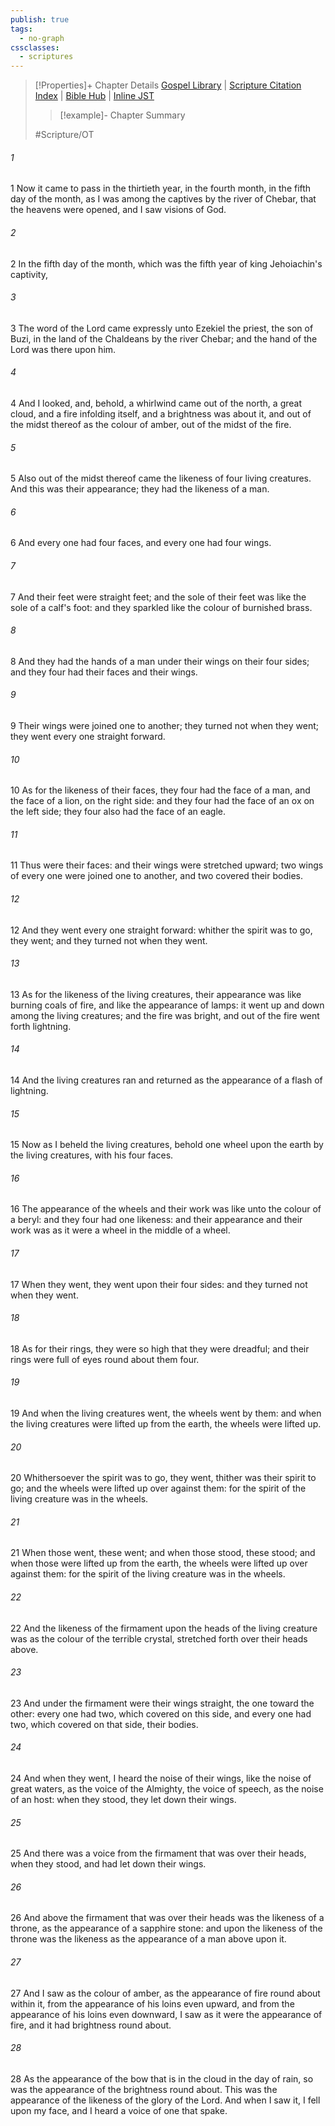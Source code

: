 ```yaml
---
publish: true
tags:
  - no-graph
cssclasses:
  - scriptures
---
```

>[!Properties]+ Chapter Details
>[Gospel Library](https://churchofjesuschrist.org/study/scriptures/ot/ezek/1?lang=eng)    |    [Scripture Citation Index](https://scriptures.byu.edu/#07e01::c07e01)    |    [Bible Hub](https://biblehub.com/ezekiel/1.htm)    |    [Inline JST](https://scripturetoolbox.com/html/ic/Ezekiel/1.html)
>>[!example]- Chapter Summary
>> 
> 
>
>#Scripture/OT
###### 1
1 Now it came to pass in the thirtieth year, in the fourth month, in the fifth day of the month, as I was among the captives by the river of Chebar, that the heavens were opened, and I saw visions of God.
###### 2
2 In the fifth day of the month, which was the fifth year of king Jehoiachin's captivity,
###### 3
3 The word of the Lord came expressly unto Ezekiel the priest, the son of Buzi, in the land of the Chaldeans by the river Chebar; and the hand of the Lord was there upon him.
###### 4
4 And I looked, and, behold, a whirlwind came out of the north, a great cloud, and a fire infolding itself, and a brightness was about it, and out of the midst thereof as the colour of amber, out of the midst of the fire.
###### 5
5 Also out of the midst thereof came the likeness of four living creatures. And this was their appearance; they had the likeness of a man.
###### 6
6 And every one had four faces, and every one had four wings.
###### 7
7 And their feet were straight feet; and the sole of their feet was like the sole of a calf's foot: and they sparkled like the colour of burnished brass.
###### 8
8 And they had the hands of a man under their wings on their four sides; and they four had their faces and their wings.
###### 9
9 Their wings were joined one to another; they turned not when they went; they went every one straight forward.
###### 10
10 As for the likeness of their faces, they four had the face of a man, and the face of a lion, on the right side: and they four had the face of an ox on the left side; they four also had the face of an eagle.
###### 11
11 Thus were their faces: and their wings were stretched upward; two wings of every one were joined one to another, and two covered their bodies.
###### 12
12 And they went every one straight forward: whither the spirit was to go, they went; and they turned not when they went.
###### 13
13 As for the likeness of the living creatures, their appearance was like burning coals of fire, and like the appearance of lamps: it went up and down among the living creatures; and the fire was bright, and out of the fire went forth lightning.
###### 14
14 And the living creatures ran and returned as the appearance of a flash of lightning.
###### 15
15 Now as I beheld the living creatures, behold one wheel upon the earth by the living creatures, with his four faces.
###### 16
16 The appearance of the wheels and their work was like unto the colour of a beryl: and they four had one likeness: and their appearance and their work was as it were a wheel in the middle of a wheel.
###### 17
17 When they went, they went upon their four sides: and they turned not when they went.
###### 18
18 As for their rings, they were so high that they were dreadful; and their rings were full of eyes round about them four.
###### 19
19 And when the living creatures went, the wheels went by them: and when the living creatures were lifted up from the earth, the wheels were lifted up.
###### 20
20 Whithersoever the spirit was to go, they went, thither was their spirit to go; and the wheels were lifted up over against them: for the spirit of the living creature was in the wheels.
###### 21
21 When those went, these went; and when those stood, these stood; and when those were lifted up from the earth, the wheels were lifted up over against them: for the spirit of the living creature was in the wheels.
###### 22
22 And the likeness of the firmament upon the heads of the living creature was as the colour of the terrible crystal, stretched forth over their heads above.
###### 23
23 And under the firmament were their wings straight, the one toward the other: every one had two, which covered on this side, and every one had two, which covered on that side, their bodies.
###### 24
24 And when they went, I heard the noise of their wings, like the noise of great waters, as the voice of the Almighty, the voice of speech, as the noise of an host: when they stood, they let down their wings.
###### 25
25 And there was a voice from the firmament that was over their heads, when they stood, and had let down their wings.
###### 26
26 And above the firmament that was over their heads was the likeness of a throne, as the appearance of a sapphire stone: and upon the likeness of the throne was the likeness as the appearance of a man above upon it.
###### 27
27 And I saw as the colour of amber, as the appearance of fire round about within it, from the appearance of his loins even upward, and from the appearance of his loins even downward, I saw as it were the appearance of fire, and it had brightness round about.
###### 28
28 As the appearance of the bow that is in the cloud in the day of rain, so was the appearance of the brightness round about. This was the appearance of the likeness of the glory of the Lord. And when I saw it, I fell upon my face, and I heard a voice of one that spake.

